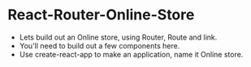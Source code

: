 # React-Router-Online-Store

- Lets build out an Online store, using Router, Route and link.
- You'll need to build out a few components here.
- Use create-react-app to make an application, name it Online store.
